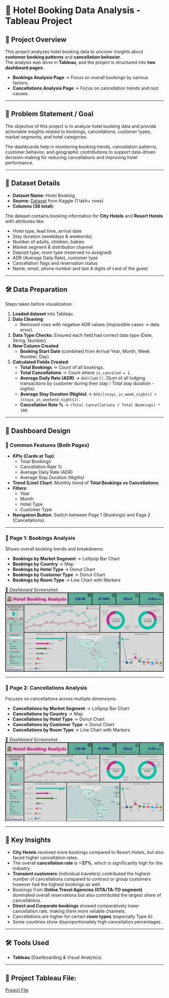 # 🏨 Hotel Booking Data Analysis - Tableau Project

## 📌 Project Overview
This project analyzes hotel booking data to uncover insights about **customer booking patterns** and **cancellation behavior**.  
The analysis was done in **Tableau**, and the project is structured into **two dashboard pages**:  
- **Bookings Analysis Page** → Focus on overall bookings by various factors.  
- **Cancellations Analysis Page** → Focus on cancellation trends and root causes.  

---

## 🎯 Problem Statement / Goal  
The objective of this project is to analyze hotel booking data and provide actionable insights related to bookings, cancellations, customer types, market segments, and hotel categories.

The dashboards help in monitoring booking trends, cancellation patterns, customer behavior, and geographic contributions to support data-driven decision-making for reducing cancellations and improving hotel performance.

---

## 📂 Dataset Details  
- **Dataset Name:** Hotel Booking  
- **Source:** [Dataset](https://github.com/manishrajpurohit1108/Tableau-Project/blob/main/hotel_booking.csv) from Kaggle (1 lakh+ rows)
- **Columns (36 total):** 
 
The dataset contains booking information for **City Hotels** and **Resort Hotels** with attributes like:  
- Hotel type, lead time, arrival date  
- Stay duration (weekdays & weekends)  
- Number of adults, children, babies  
- Market segment & distribution channel  
- Deposit type, room type (reserved vs assigned)  
- ADR (Average Daily Rate), customer type  
- Cancellation flags and reservation status
- Name, email, phone number and last 4 digits of card of the guest  

---

## 🛠️ Data Preparation
Steps taken before visualization:  
1. **Loaded dataset** into Tableau.  
2. **Data Cleaning**:  
   - Removed rows with negative ADR values (impossible cases → data error).  
3. **Data Type Checks**: Ensured each field had correct data type (Date, String, Number).  
4. **New Column Created**:  
   - **Booking Start Date** (combined from Arrival Year, Month, Week Number, Day).  
5. **Calculated Fields Created**:  
   - **Total Bookings** → Count of all bookings.  
   - **Total Cancellations** → Count where `is_canceled = 1`.  
   - **Average Daily Rate (ADR)** → `AVG([adr])`. (Sum of all lodging transactions by customer during their stay / Total stay duration -nights)  
   - **Average Stay Duration (Nights)** → `AVG([stays_in_week_nights] + [stays_in_weekend_nights])`.  
   - **Cancellation Rate %** → `(Total Cancellations / Total Bookings) * 100`.  

---

## 📌 Dashboard Design

### 🔹 Common Features (Both Pages)
- **KPIs (Cards at Top)**:  
  - Total Bookings  
  - Cancellation Rate %  
  - Average Daily Rate (ADR)  
  - Average Stay Duration (Nights)  
- **Trend (Line) Chart**: Monthly trend of **Total Bookings vs Cancellations**.  
- **Filters**:  
  - Year  
  - Month  
  - Hotel Type  
  - Customer Type  
- **Navigation Button**: Switch between Page 1 (Bookings) and Page 2 (Cancellations).  

---

### 📍 Page 1: Bookings Analysis
Shows overall booking trends and breakdowns:  
- **Bookings by Market Segment** → Lollipop Bar Chart  
- **Bookings by Country** → Map  
- **Bookings by Hotel Type** → Donut Chart  
- **Bookings by Customer Type** → Donut Chart  
- **Bookings by Room Type** → Line Chart with Markers  

📸 *Dashboard Screenshot:*  
![Bookings Dashboard (Page 1)](https://github.com/manishrajpurohit1108/Tableau-Project/blob/main/Dashboard%20Page%201.png)  

---

### 📍 Page 2: Cancellations Analysis
Focuses on cancellations across multiple dimensions:  
- **Cancellations by Market Segment** → Lollipop Bar Chart  
- **Cancellations by Country** → Map  
- **Cancellations by Hotel Type** → Donut Chart  
- **Cancellations by Customer Type** → Donut Chart  
- **Cancellations by Room Type** → Line Chart with Markers  

📸 *Dashboard Screenshot:*  
![Cancellations Dashboard (Page 2)](https://github.com/manishrajpurohit1108/Tableau-Project/blob/main/Dashboard%20Page%202.png)  

---

## 🔑 Key Insights
- **City Hotels** received more bookings compared to Resort Hotels, but also faced higher cancellation rates.
- The overall **cancellation rate** is **~37%**, which is significantly high for the industry. 
- **Transient customers** (individual travelers) contributed the highest number of cancellations compared to contract or group customers however had the highest bookings as well. 
- Bookings from **Online Travel Agencies (OTA/TA-TO segment)** dominated overall reservations but also contributed the largest share of cancellations.
- **Direct and Corporate bookings** showed comparatively lower cancellation rate, making them more reliable channels. 
- Cancellations are higher for certain **room types** (especially Type A).    
- Some countries show disproportionately high cancellation percentages.  

---

## 🛠️ Tools Used
- **Tableau** (Dashboarding & Visual Analytics)  

---

## 📁 Project Tableau File:
[Project File](https://github.com/manishrajpurohit1108/Tableau-Project/blob/main/Hotel%20Booking%20Analysis%20Project.twbx)

